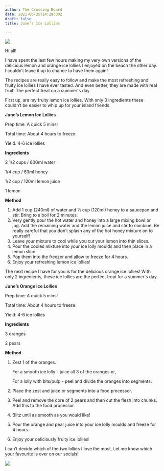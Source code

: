 ```yaml
---
author: The Crossing Board
date: 2021-06-25T14:29:00Z
draft: false
title: June’s Ice Lollies

---
```

![](/images/news/img_v2_00d6a1ad-1f02-4375-b130-ae30e739d48h.png)

Hi all!

I have spent the last few hours making my very own versions of the delicious lemon and orange ice lollies I enjoyed on the beach the other day. I couldn’t leave it up to chance to have them again!

The recipes are really easy to follow and make the most refreshing and fruity ice lollies I have ever tasted. And even better, they are made with real fruit! The perfect treat on a summer's day.

First up, are my fruity lemon ice lollies. With only 3 ingredients these couldn’t be easier to whip up for your island friends.

**June’s Lemon Ice Lollies**

Prep time: A quick 5 mins!

Total time: About 4 hours to freeze

Yield: 4-6 ice lollies

**Ingredients**

2 1/2 cups / 600ml water

1/4 cup / 60ml honey

1/2 cup / 120ml lemon juice

1 lemon

**Method**

1. Add 1 cup (240ml) of water and ½ cup (120ml) honey to a saucepan and stir. Bring to a boil for 2 minutes.
2. Very gently pour the hot water and honey into a large mixing bowl or jug. Add the remaining water and the lemon juice and stir to combine. Be really careful that you don’t splash any of the hot honey mixture on to yourself!
3. Leave your mixture to cool while you cut your lemon into thin slices.
4. Pour the cooled mixture into your ice lolly moulds and then place in a lemon slice.
5. Pop them into the freezer and allow to freeze for 4 hours.
6. Enjoy your refreshing lemon ice lollies!

The next recipe I have for you is for the delicious orange ice lollies! With only 2 ingredients, these ice lollies are the perfect treat for a summer's day.

**June’s Orange Ice Lollies**

Prep time: A quick 5 mins!

Total time: About 4 hours to freeze

Yield: 4-6 ice lollies

**Ingredients**

3 oranges

2 pears

**Method**

1. Zest 1 of the oranges.

   For a smooth ice lolly - juice all 3 of the oranges or,

   For a lolly with bits/pulp - peel and divide the oranges into segments.
2. Place the zest and juice or segments into a food processor.
3. Peel and remove the core of 2 pears and then cut the flesh into chunks. Add this to the food processor.
4. Blitz until as smooth as you would like!
5. Pour the orange and pear juice into your ice lolly moulds and freeze for 4 hours.
6. Enjoy your deliciously fruity ice lollies!

I can’t decide which of the two lollies I love the most. Let me know which your favourite is over on our socials!

![](/images/news/img_v2_826ece57-d644-4cf7-8c73-0da27f09f36h.png)